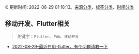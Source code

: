 :alarm_clock: 更新时间: 2022-08-29 01:18:13。[来源分类](../README.md)、[标签分类](../TAGS.md)、[时间分类](../TIMELINE.md)

## 移动开发、Flutter相关


> 关键字：`Flutter`、`PWA`、`移动开发`



- [2022-08-29-最近在用-flutter，有个问题请教一下](https://www.v2ex.com/t/876078) 
